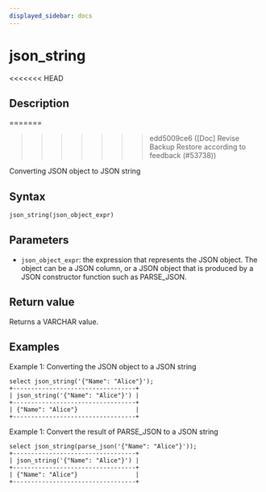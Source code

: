 ```yaml
---
displayed_sidebar: docs
---
```


# json_string

<<<<<<< HEAD
## Description
=======

>>>>>>> edd5009ce6 ([Doc] Revise Backup Restore according to feedback (#53738))

Converting JSON object to JSON string

## Syntax

```SQL
json_string(json_object_expr)
```

## Parameters

- `json_object_expr`: the expression that represents the JSON object. The object can be a JSON column, or a JSON object that is produced by a JSON constructor function such as PARSE_JSON.

## Return value

Returns a VARCHAR value.

## Examples

Example 1: Converting the JSON object to a JSON string

```Plain
select json_string('{"Name": "Alice"}');
+----------------------------------+
| json_string('{"Name": "Alice"}') |
+----------------------------------+
| {"Name": "Alice"}                |
+----------------------------------+
```

Example 1: Convert the result of PARSE_JSON to a JSON string

```Plain
select json_string(parse_json('{"Name": "Alice"}'));
+----------------------------------+
| json_string('{"Name": "Alice"}') |
+----------------------------------+
| {"Name": "Alice"}                |
+----------------------------------+
```
